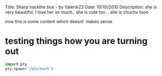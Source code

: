 Title: Sharp hackthe box - by Valerie23
Date: 10/10/2010
Description: she is very beautiful. I love her so much.. she is cute too .. she is chuchu tooo

now this is some content which doesnt' makes sense

# testing things how you are turning out

```python
import pty
pty.spawn('/bin/bash')
```
